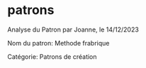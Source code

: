 # patrons

Analyse du Patron par Joanne, le 14/12/2023

Nom du patron: Methode frabrique

Catégorie: Patrons de création




